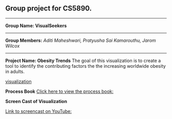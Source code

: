 Group project for CS5890. 
-

---

**Group Name: VisualSeekers**

---

**Group Members:**
  *Aditi Maheshwari,*
  *Pratyusha Sai Kamarouthu,*
  *Jarom Wilcox*

---

**Project Name: Obesity Trends**
The goal of this visualization is to create a tool to identify the contributing factors the the increasing worldwide obesity in adults. 

[visualization](/src/index1.html)

**Process Book**
[Click here to view the process book: ](process.md)

**Screen Cast of Visualization**

[Link to screencast on YouTube: ](https://youtu.be/bUlG0cQPOYM)


